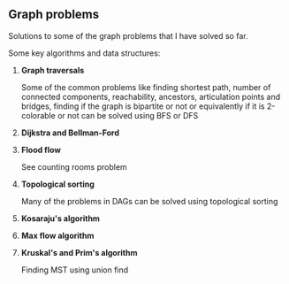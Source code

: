## Graph problems

Solutions to some of the graph problems that I have solved so far.

Some key algorithms and data structures:

1. **Graph traversals**

     Some of the common problems like finding shortest path, number of connected components, reachability, ancestors, articulation points and bridges, finding if the graph is bipartite or not or equivalently if it is 2-colorable or not can be solved using BFS or DFS 

2. **Dijkstra and Bellman-Ford**

3. **Flood flow**

     See counting rooms problem
     
4. **Topological sorting**

     Many of the problems in DAGs can be solved using topological sorting

5. **Kosaraju's algorithm**

6. **Max flow algorithm**

7. **Kruskal's and Prim's algorithm**
     
     Finding MST using union find
